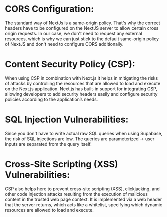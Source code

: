 # CORS Configuration:

The standard way of NextJs is a same-origin policy. That's why the  correct headers have to be configured on the NextJS server to allow certain cross origin requests.
In our case, we don't need to request any external resources, which is why we can just stick to the default same-origin policy of NextJS and don't need to configure CORS additionally.

# Content Security Policy (CSP):

When using CSP in combination with Next.js it helps in mitigating the risks of attacks by controlling the resources that are allowed to load and execute on the Next.js application. Next.js has built-in support for integrating CSP, allowing developers to add security headers easily and configure security policies according to the application’s needs.


# SQL Injection Vulnerabilities:

Since you don't have to write actual raw SQL queries when using Supabase, the risk of SQL injections are low. The queries are parameterized -> user inputs are separated from the query itself.

# Cross-Site Scripting (XSS) Vulnerabilities:


CSP also helps here to prevent cross-site scripting (XSS), clickjacking, and other code injection attacks resulting from the execution of malicious content
in the trusted web page context. It is implemented via a web header that the server returns, which acts like a whitelist, specifying which dynamic resources are allowed to load and execute.


